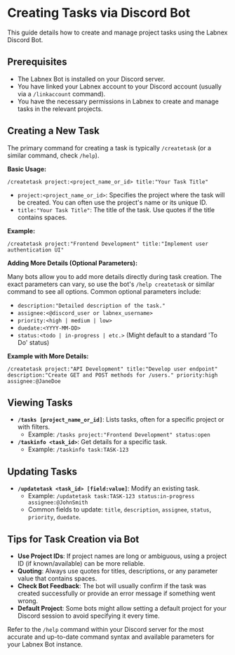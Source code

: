 # Creating Tasks via Discord Bot

This guide details how to create and manage project tasks using the Labnex Discord Bot.

## Prerequisites

-   The Labnex Bot is installed on your Discord server.
-   You have linked your Labnex account to your Discord account (usually via a `/linkaccount` command).
-   You have the necessary permissions in Labnex to create and manage tasks in the relevant projects.

## Creating a New Task

The primary command for creating a task is typically `/createtask` (or a similar command, check `/help`).

**Basic Usage:**

```
/createtask project:<project_name_or_id> title:"Your Task Title"
```

-   `project:<project_name_or_id>`: Specifies the project where the task will be created. You can often use the project's name or its unique ID.
-   `title:"Your Task Title"`: The title of the task. Use quotes if the title contains spaces.

**Example:**

```
/createtask project:"Frontend Development" title:"Implement user authentication UI"
```

**Adding More Details (Optional Parameters):**

Many bots allow you to add more details directly during task creation. The exact parameters can vary, so use the bot's `/help createtask` or similar command to see all options. Common optional parameters include:

-   `description:"Detailed description of the task."`
-   `assignee:<@discord_user or labnex_username>`
-   `priority:<high | medium | low>`
-   `duedate:<YYYY-MM-DD>`
-   `status:<todo | in-progress | etc.>` (Might default to a standard 'To Do' status)

**Example with More Details:**

```
/createtask project:"API Development" title:"Develop user endpoint" description:"Create GET and POST methods for /users." priority:high assignee:@JaneDoe
```

## Viewing Tasks

-   **`/tasks [project_name_or_id]`**: Lists tasks, often for a specific project or with filters.
    -   Example: `/tasks project:"Frontend Development" status:open`
-   **`/taskinfo <task_id>`**: Get details for a specific task.
    -   Example: `/taskinfo task:TASK-123`

## Updating Tasks

-   **`/updatetask <task_id> [field:value]`**: Modify an existing task.
    -   Example: `/updatetask task:TASK-123 status:in-progress assignee:@JohnSmith`
    -   Common fields to update: `title`, `description`, `assignee`, `status`, `priority`, `duedate`.

## Tips for Task Creation via Bot

-   **Use Project IDs**: If project names are long or ambiguous, using a project ID (if known/available) can be more reliable.
-   **Quoting**: Always use quotes for titles, descriptions, or any parameter value that contains spaces.
-   **Check Bot Feedback**: The bot will usually confirm if the task was created successfully or provide an error message if something went wrong.
-   **Default Project**: Some bots might allow setting a default project for your Discord session to avoid specifying it every time.

Refer to the `/help` command within your Discord server for the most accurate and up-to-date command syntax and available parameters for your Labnex Bot instance. 